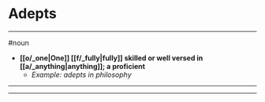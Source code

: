 # Adepts
---
#noun
- **[[o/_one|One]] [[f/_fully|fully]] skilled or well versed in [[a/_anything|anything]]; a proficient**
	- _Example: adepts in philosophy_
---
---
